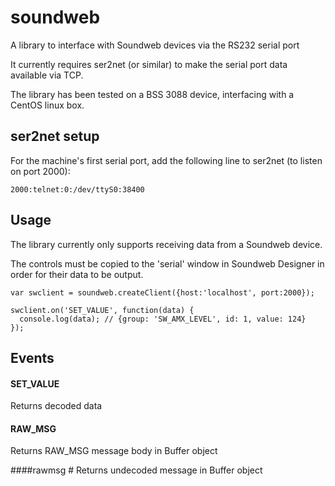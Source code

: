 soundweb
========

A library to interface with Soundweb devices via the RS232 serial port

It currently requires ser2net (or similar) to make the serial port data available via TCP.

The library has been tested on a BSS 3088 device, interfacing with a CentOS linux box.

ser2net setup
-------------

For the machine's first serial port, add the following line to ser2net (to listen on port 2000):

    2000:telnet:0:/dev/ttyS0:38400

Usage
-----

The library currently only supports receiving data from a Soundweb device.

The controls must be copied to the 'serial' window in Soundweb Designer in order for their data to be output.

    var swclient = soundweb.createClient({host:'localhost', port:2000});
    
    swclient.on('SET_VALUE', function(data) {
      console.log(data); // {group: 'SW_AMX_LEVEL', id: 1, value: 124}
    });

Events
------

#### SET_VALUE #
Returns decoded data

#### RAW_MSG #
Returns RAW_MSG message body in Buffer object

####rawmsg #
Returns undecoded message in Buffer object

